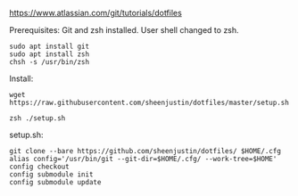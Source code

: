 https://www.atlassian.com/git/tutorials/dotfiles

Prerequisites:
Git and zsh installed. User shell changed to zsh.

```
sudo apt install git
sudo apt install zsh
chsh -s /usr/bin/zsh
```

Install:
```
wget https://raw.githubusercontent.com/sheenjustin/dotfiles/master/setup.sh

zsh ./setup.sh
```

setup.sh:
```
git clone --bare https://github.com/sheenjustin/dotfiles/ $HOME/.cfg
alias config='/usr/bin/git --git-dir=$HOME/.cfg/ --work-tree=$HOME'
config checkout
config submodule init
config submodule update
```
